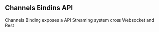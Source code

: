 Channels Bindins API
------------

Channels Binding exposes a API Streaming system cross Websocket and Rest


